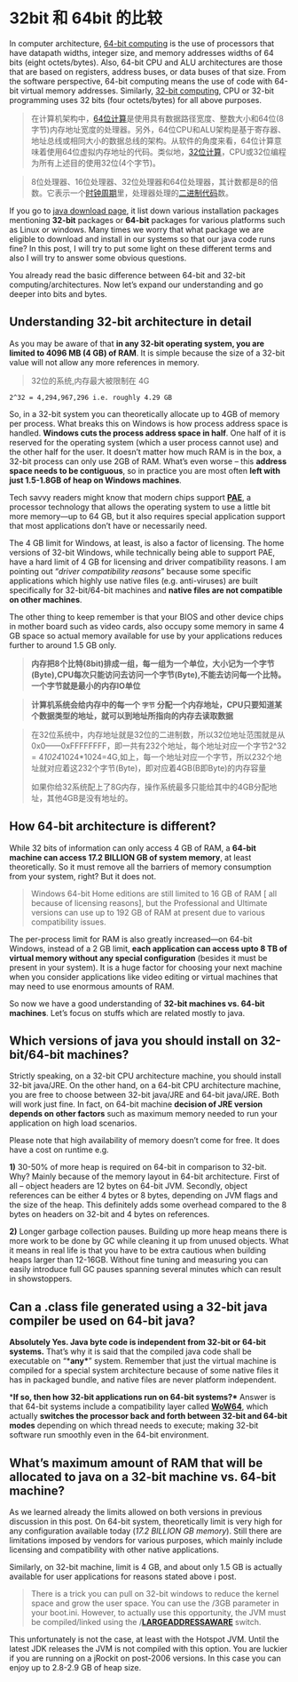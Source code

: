 # 32bit 和 64bit 的比较

In computer architecture, [64-bit computing](https://en.wikipedia.org/wiki/64-bit_computing) is the use of processors that have datapath widths, integer size, and memory addresses widths of 64 bits (eight octets/bytes). Also, 64-bit CPU and ALU architectures are those that are based on registers, address buses, or data buses of that size. From the software perspective, 64-bit computing means the use of code with 64-bit virtual memory addresses. Similarly, [32-bit computing](https://en.wikipedia.org/wiki/32-bit), CPU or 32-bit programming uses 32 bits (four octets/bytes) for all above purposes.

> 在计算机架构中，[64位计算](https://en.wikipedia.org/wiki/64-bit_computing)是使用具有数据路径宽度、整数大小和64位(8字节)内存地址宽度的处理器。另外，64位CPU和ALU架构是基于寄存器、地址总线或相同大小的数据总线的架构。从软件的角度来看，64位计算意味着使用64位虚拟内存地址的代码。类似地，[32位计算](https://en.wikipedia.org/wiki/32位)，CPU或32位编程为所有上述目的使用32位(4个字节)。

> 8位处理器、16位处理器、32位处理器和64位处理器，其计数都是8的倍数。它表示一个[时钟周期](https://baike.baidu.com/item/时钟周期)里，处理器处理的[二进制代码](https://baike.baidu.com/item/二进制代码)数。

If you go to [java download page](https://www.java.com/en/download/manual.jsp), it list down various installation packages mentioning **32-bit** packages or **64-bit** packages for various platforms such as Linux or windows. Many times we worry that what package we are eligible to download and install in our systems so that our java code runs fine? In this post, I will try to put some light on these different terms and also I will try to answer some obvious questions.

You already read the basic difference between 64-bit and 32-bit computing/architectures. Now let’s expand our understanding and go deeper into bits and bytes.

## Understanding 32-bit architecture in detail

As you may be aware of that **in any 32-bit operating system, you are limited to 4096 MB (4 GB) of RAM**. It is simple because the size of a 32-bit value will not allow any more references in memory.

> 32位的系统,内存最大被限制在 4G

```
2^32 = 4,294,967,296 i.e. roughly 4.29 GB
```

So, in a 32-bit system you can theoretically allocate up to 4GB of memory per process. What breaks this on Windows is how process address space is handled. **Windows cuts the process address space in half**. One half of it is reserved for the operating system (which a user process cannot use) and the other half for the user. It doesn’t matter how much RAM is in the box, a 32-bit process can only use 2GB of RAM. What’s even worse – this **address space needs to be contiguous**, so in practice you are most often **left with just 1.5-1.8GB of heap on Windows machines**.

Tech savvy readers might know that modern chips support **[PAE](https://en.wikipedia.org/wiki/Physical_Address_Extension)**, a processor technology that allows the operating system to use a little bit more memory—up to 64 GB, but it also requires special application support that most applications don’t have or necessarily need.

The 4 GB limit for Windows, at least, is also a factor of licensing. The home versions of 32-bit Windows, while technically being able to support PAE, have a hard limit of 4 GB for licensing and driver compatibility reasons. I am pointing out “*driver compatibility reasons*” because some specific applications which highly use native files (e.g. anti-viruses) are built specifically for 32-bit/64-bit machines and **native files are not compatible on other machines**.

The other thing to keep remember is that your BIOS and other device chips in mother board such as video cards, also occupy some memory in same 4 GB space so actual memory available for use by your applications reduces further to around 1.5 GB only.

> **内存把8个比特(8bit)排成一组，每一组为一个单位，大小记为一个字节(Byte),CPU每次只能访问去访问一个字节(Byte),不能去访问每一个比特。一个字节就是最小的内存IO单位**

> **计算机系统会给内存中的每一个 `字节` 分配一个内存地址，CPU只要知道某个数据类型的地址，就可以到地址所指向的内存去读取数据**

>  在32位系统中，内存地址就是32位的二进制数，所以32位地址范围就是从0x0——0xFFFFFFFF，即一共有232个地址，每个地址对应一个字节2^32 = 4*1024*1024*1024=4G,如上，每一个地址对应一个字节，所以232个地址就对应着这232个字节(Byte)，即对应着4GB(B即Byte)的内存容量
>
> 如果你给32系统配上了8G内存，操作系统最多只能给其中的4GB分配地址，其他4GB是没有地址的。

## How 64-bit architecture is different?

While 32 bits of information can only access 4 GB of RAM, a **64-bit machine can access 17.2 BILLION GB of system memory**, at least theoretically. So it must remove all the barriers of memory consumption from your system, right? But it does not.

> Windows 64-bit Home editions are still limited to 16 GB of RAM [ all because of licensing reasons], but the Professional and Ultimate versions can use up to 192 GB of RAM at present due to various compatibility issues.

The per-process limit for RAM is also greatly increased—on 64-bit Windows, instead of a 2 GB limit, **each application can access upto 8 TB of virtual memory without any special configuration** (besides it must be present in your system). It is a huge factor for choosing your next machine when you consider applications like video editing or virtual machines that may need to use enormous amounts of RAM.

So now we have a good understanding of **32-bit machines vs. 64-bit machines**. Let’s focus on stuffs which are related mostly to java.

## Which versions of java you should install on 32-bit/64-bit machines?

Strictly speaking, on a 32-bit CPU architecture machine, you should install 32-bit java/JRE. On the other hand, on a 64-bit CPU architecture machine, you are free to choose between 32-bit java/JRE and 64-bit java/JRE. Both will work just fine. In fact, on 64-bit machine **decision of JRE version depends on other factors** such as maximum memory needed to run your application on high load scenarios.

Please note that high availability of memory doesn’t come for free. It does have a cost on runtime e.g.

**1)** 30-50% of more heap is required on 64-bit in comparison to 32-bit. Why? Mainly because of the memory layout in 64-bit architecture. First of all – object headers are 12 bytes on 64-bit JVM. Secondly, object references can be either 4 bytes or 8 bytes, depending on JVM flags and the size of the heap. This definitely adds some overhead compared to the 8 bytes on headers on 32-bit and 4 bytes on references.

**2)** Longer garbage collection pauses. Building up more heap means there is more work to be done by GC while cleaning it up from unused objects. What it means in real life is that you have to be extra cautious when building heaps larger than 12-16GB. Without fine tuning and measuring you can easily introduce full GC pauses spanning several minutes which can result in showstoppers.

## Can a .class file generated using a 32-bit java compiler be used on 64-bit java?

**Absolutely Yes. Java byte code is independent from 32-bit or 64-bit systems.** That’s why it is said that the compiled java code shall be executable on “***any\***” system. Remember that just the virtual machine is compiled for a special system architecture because of some native files it has in packaged bundle, and native files are never platform independent.

***If so, then how 32-bit applications run on 64-bit systems?\*** Answer is that 64-bit systems include a compatibility layer called **[WoW64](https://en.wikipedia.org/wiki/WoW64)**, which actually **switches the processor back and forth between 32-bit and 64-bit modes** depending on which thread needs to execute; making 32-bit software run smoothly even in the 64-bit environment.

## What’s maximum amount of RAM that will be allocated to java on a 32-bit machine vs. 64-bit machine?

As we learned already the limits allowed on both versions in previous discussion in this post. On 64-bit system, theoretically limit is very high for any configuration available today (*17.2 BILLION GB memory*). Still there are limitations imposed by vendors for various purposes, which mainly include licensing and compatibility with other native applications.

Similarly, on 32-bit machine, limit is 4 GB, and about only 1.5 GB is actually available for user applications for reasons stated above i post.

> There is a trick you can pull on 32-bit windows to reduce the kernel space and grow the user space. You can use the /3GB parameter in your boot.ini. However, to actually use this opportunity, the JVM must be compiled/linked using the /**[LARGEADDRESSAWARE](https://publib.boulder.ibm.com/infocenter/javasdk/v1r4m2/index.jsp?topic=%2Fcom.ibm.java.doc.diagnostics.142%2Fhtml%2Fwinlargeaddress.html)** switch.

This unfortunately is not the case, at least with the Hotspot JVM. Until the latest JDK releases the JVM is not compiled with this option. You are luckier if you are running on a jRockit on post-2006 versions. In this case you can enjoy up to 2.8-2.9 GB of heap size.